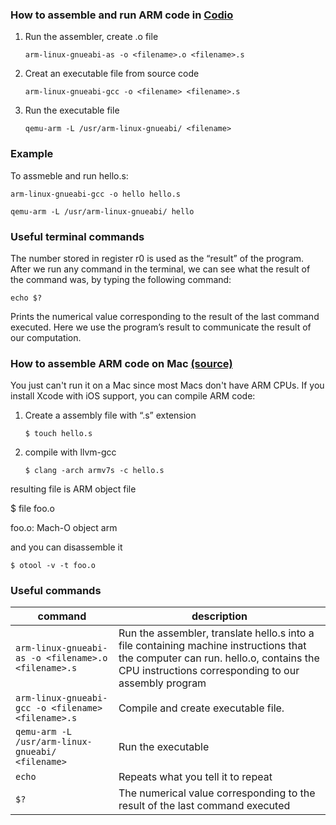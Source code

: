 ### How to assemble and run ARM code in [Codio](https://codio.co.uk)

1. Run the assembler, create .o file

    `arm-linux-gnueabi-as -o <filename>.o <filename>.s`

2. Creat an executable file from source code

    `arm-linux-gnueabi-gcc -o <filename> <filename>.s`

3. Run the executable file

    `qemu-arm -L /usr/arm-linux-gnueabi/ <filename>`

### Example

To assmeble and run hello.s:

`arm-linux-gnueabi-gcc -o hello hello.s`

`qemu-arm -L /usr/arm-linux-gnueabi/ hello`

### Useful terminal commands

The number stored in register r0 is used as the “result” of the program. After we run any
command in the terminal, we can see what the result of the command was, by typing the following command:

`echo $?`

Prints the numerical value corresponding to the result of the last command executed. Here we use the program’s result to communicate
the result of our computation.

### How to assemble ARM code on Mac [(source)](https://www.quora.com/How-do-I-run-ARM-Assembly-language-on-a-Mac)

You just can't run it on a Mac since most Macs don't have ARM CPUs. If you install Xcode with iOS support, you can compile ARM code:

1. Create a assembly file with “.s” extension

    `$ touch hello.s`

2. compile with llvm-gcc

    `$ clang -arch armv7s -c hello.s`

resulting file is ARM object file

$ file foo.o

foo.o: Mach-O object arm

and you can disassemble it

`$ otool -v -t foo.o`

### Useful commands
command | description
------- | -----------
`arm-linux-gnueabi-as -o <filename>.o <filename>.s` | Run the assembler, translate hello.s into a file containing machine instructions that the computer can run. hello.o, contains the CPU instructions corresponding to our assembly program
`arm-linux-gnueabi-gcc -o <filename> <filename>.s` | Compile and create executable file.
`qemu-arm -L /usr/arm-linux-gnueabi/ <filename>` | Run the executable
`echo` | Repeats what you tell it to repeat
`$?` | The numerical value corresponding to the result of the last command executed

